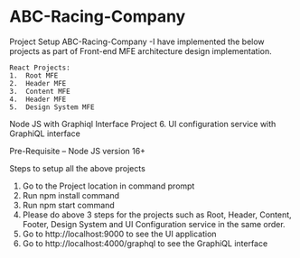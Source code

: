 # ABC-Racing-Company
Project Setup ABC-Racing-Company
  -I have implemented the below projects as part of Front-end MFE architecture design implementation.

    React Projects:
    1.	Root MFE
    2.	Header MFE
    3.	Content MFE
    4.	Header MFE
    5.	Design System MFE

  Node JS with Graphiql Interface Project
    6.	UI configuration service with GraphiQL interface

Pre-Requisite 
  – Node JS version 16+

Steps to setup all the above projects
  1.	Go to the Project location in command prompt
  2.	Run npm install command
  3.	Run npm start command
  4.	Please do above 3 steps for the projects such as Root, Header, Content, Footer, Design System and UI Configuration service in the same order. 
  5.	Go to http://localhost:9000 to see the UI application
  6.	Go to http://localhost:4000/graphql to see the GraphiQL interface

